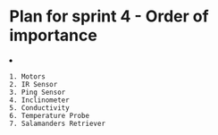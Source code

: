 # Plan for sprint 4 - Order of importance

<li>

	1. Motors
	2. IR Sensor
	3. Ping Sensor
	4. Inclinometer
	5. Conductivity
	6. Temperature Probe
	7. Salamanders Retriever
</li>	